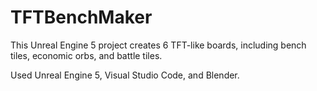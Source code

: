 # TFTBenchMaker
This Unreal Engine 5 project creates 6 TFT-like boards, including bench tiles, economic orbs, and battle tiles. 

Used Unreal Engine 5, Visual Studio Code, and Blender.


